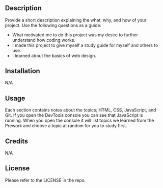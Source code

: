 # <Your-Project-Title>

## Description

Provide a short description explaining the what, why, and how of your project. Use the following questions as a guide:

- What motivated me to do this project was my desire to further understand how coding works.
- I made this project to give myself a study guide for myself and others to use.
- I learned about the basics of web design.


## Installation

N/A

## Usage

  Each section contains notes about the topics; HTML, CSS, JavaScript, and Git. If you open the DevTools console you can see that JavaScript is running. When you open the console it will list topics we learned from the Prework and choose a topic at random for you to study first. 



## Credits

N/A

## License

Please refer to the LICENSE in the repo.


